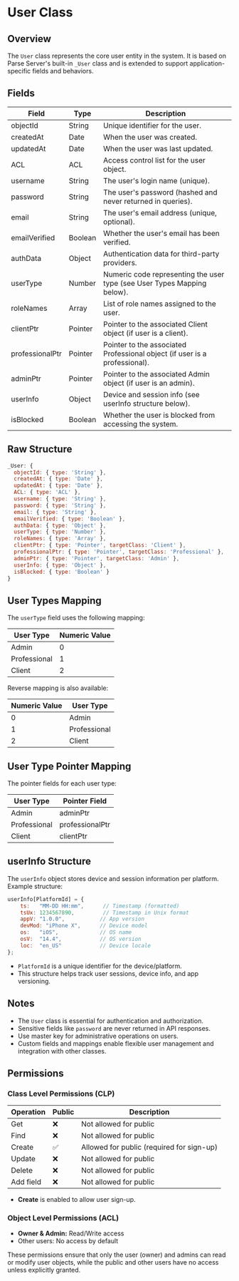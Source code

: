 # User Class

## Overview
The `User` class represents the core user entity in the system. It is based on Parse Server's built-in `_User` class and is extended to support application-specific fields and behaviors.

## Fields
| Field            | Type      | Description                                                                 |
|------------------|-----------|-----------------------------------------------------------------------------|
| objectId         | String    | Unique identifier for the user.                                             |
| createdAt        | Date      | When the user was created.                                                  |
| updatedAt        | Date      | When the user was last updated.                                             |
| ACL              | ACL       | Access control list for the user object.                                    |
| username         | String    | The user's login name (unique).                                             |
| password         | String    | The user's password (hashed and never returned in queries).                 |
| email            | String    | The user's email address (unique, optional).                                |
| emailVerified    | Boolean   | Whether the user's email has been verified.                                 |
| authData         | Object    | Authentication data for third-party providers.                              |
| userType         | Number    | Numeric code representing the user type (see User Types Mapping below).     |
| roleNames        | Array     | List of role names assigned to the user.                                    |
| clientPtr        | Pointer   | Pointer to the associated Client object (if user is a client).              |
| professionalPtr  | Pointer   | Pointer to the associated Professional object (if user is a professional).  |
| adminPtr         | Pointer   | Pointer to the associated Admin object (if user is an admin).               |
| userInfo         | Object    | Device and session info (see userInfo structure below).                     |
| isBlocked        | Boolean   | Whether the user is blocked from accessing the system.                      |

## Raw Structure
```js
_User: {
  objectId: { type: 'String' },
  createdAt: { type: 'Date' },
  updatedAt: { type: 'Date' },
  ACL: { type: 'ACL' },
  username: { type: 'String' },
  password: { type: 'String' },
  email: { type: 'String' },
  emailVerified: { type: 'Boolean' },
  authData: { type: 'Object' },
  userType: { type: 'Number' },
  roleNames: { type: 'Array' },
  clientPtr: { type: 'Pointer', targetClass: 'Client' },
  professionalPtr: { type: 'Pointer', targetClass: 'Professional' },
  adminPtr: { type: 'Pointer', targetClass: 'Admin' },
  userInfo: { type: 'Object' },
  isBlocked: { type: 'Boolean' }
}
```

## User Types Mapping
The `userType` field uses the following mapping:

| User Type     | Numeric Value |
|---------------|--------------|
| Admin         | 0            |
| Professional  | 1            |
| Client        | 2            |

Reverse mapping is also available:

| Numeric Value | User Type     |
|---------------|--------------|
| 0             | Admin         |
| 1             | Professional  |
| 2             | Client        |

## User Type Pointer Mapping
The pointer fields for each user type:

| User Type     | Pointer Field   |
|---------------|----------------|
| Admin         | adminPtr        |
| Professional  | professionalPtr |
| Client        | clientPtr       |

## userInfo Structure
The `userInfo` object stores device and session information per platform. Example structure:

```js
userInfo[PlatformId] = {
    ts:   "MM-DD HH:mm",      // Timestamp (formatted)
    tsUx: 1234567890,         // Timestamp in Unix format
    appV: "1.0.0",           // App version
    devMod: "iPhone X",      // Device model
    os:   "iOS",             // OS name
    osV:  "14.4",            // OS version
    loc:  "en_US"            // Device locale
};
```

- `PlatformId` is a unique identifier for the device/platform.
- This structure helps track user sessions, device info, and app versioning.

## Notes
- The `User` class is essential for authentication and authorization.
- Sensitive fields like `password` are never returned in API responses.
- Use master key for administrative operations on users.
- Custom fields and mappings enable flexible user management and integration with other classes.

## Permissions

### Class Level Permissions (CLP)
| Operation   | Public | Description                                 |
|-------------|--------|---------------------------------------------|
| Get         | ❌     | Not allowed for public                      |
| Find        | ❌     | Not allowed for public                      |
| Create      | ✅     | Allowed for public (required for sign-up)   |
| Update      | ❌     | Not allowed for public                      |
| Delete      | ❌     | Not allowed for public                      |
| Add field   | ❌     | Not allowed for public                      |

- **Create** is enabled to allow user sign-up.

### Object Level Permissions (ACL)
- **Owner & Admin:** Read/Write access
- Other users: No access by default

These permissions ensure that only the user (owner) and admins can read or modify user objects, while the public and other users have no access unless explicitly granted. 